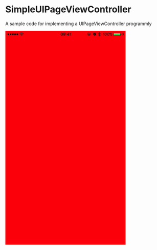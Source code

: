 # SimpleUIPageViewController
A sample code for implementing a UIPageViewController programmly

![](https://github.com/lwnwowone/SimpleUIPageViewController/raw/master/SimpleUIPageViewControllerDemo.gif)
